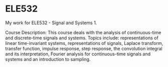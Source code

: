 # ELE532
My work for ELE532 - Signal and Systems 1.

Course Description: This course deals with the analysis of continuous-time and discrete-time signals and systems. Topics include: representations of linear time-invariant systems, representations of signals, Laplace transform, transfer function, impulse response, step response, the convolution integral and its interpretation, Fourier analysis for continuous-time signals and systems and an introduction to sampling.
